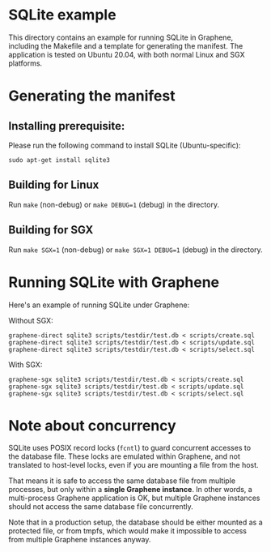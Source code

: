 # SQLite example

This directory contains an example for running SQLite in Graphene, including the
Makefile and a template for generating the manifest. The application is tested
on Ubuntu 20.04, with both normal Linux and SGX platforms.

# Generating the manifest

## Installing prerequisite:

Please run the following command to install SQLite (Ubuntu-specific):

    sudo apt-get install sqlite3

## Building for Linux

Run `make` (non-debug) or `make DEBUG=1` (debug) in the directory.

## Building for SGX

Run `make SGX=1` (non-debug) or `make SGX=1 DEBUG=1` (debug) in the directory.

# Running SQLite with Graphene

Here's an example of running SQLite under Graphene:

Without SGX:
```
graphene-direct sqlite3 scripts/testdir/test.db < scripts/create.sql
graphene-direct sqlite3 scripts/testdir/test.db < scripts/update.sql
graphene-direct sqlite3 scripts/testdir/test.db < scripts/select.sql
```

With SGX:
```
graphene-sgx sqlite3 scripts/testdir/test.db < scripts/create.sql
graphene-sgx sqlite3 scripts/testdir/test.db < scripts/update.sql
graphene-sgx sqlite3 scripts/testdir/test.db < scripts/select.sql
```

# Note about concurrency

SQLite uses POSIX record locks (`fcntl`) to guard concurrent accesses to the
database file. These locks are emulated within Graphene, and not translated to
host-level locks, even if you are mounting a file from the host.

That means it is safe to access the same database file from multiple processes,
but only within a **single Graphene instance**. In other words, a multi-process
Graphene application is OK, but multiple Graphene instances should not access
the same database file concurrently.

Note that in a production setup, the database should be either mounted as a
protected file, or from tmpfs, which would make it impossible to access from
multiple Graphene instances anyway.
